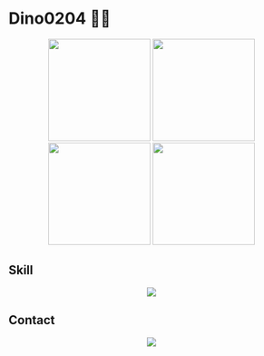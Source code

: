# Dino0204 👋🦖
<div align="center">
  <div align="center">
    <img height="180em" src="https://github-readme-stats.vercel.app/api?username=Dino0204&hide_title=false&hide_rank=false&show_icons=true&include_all_commits=true&count_private=true&disable_animations=false&theme=dracula&locale=en&hide_border=false" />
    <img height="180em" src="https://github-readme-streak-stats.herokuapp.com/?user=Dino0204&theme=dracula&hide_border=false" />
    <img height="180em" src="https://github-readme-stats.vercel.app/api/top-langs?username=Dino0204&locale=en&hide_title=false&layout=compact&card_width=320&langs_count=8&theme=dracula&hide_border=false" />
    <img height="180em" src="http://mazassumnida.wtf/api/generate_badge?boj=dino0204" />
  </div>
</div>  

## Skill
<p align="center">
  <a href="https://skillicons.dev">
    <img src="https://skillicons.dev/icons?i=html,css,js,c,java,py,nextjs,react,tailwind,ts" />
  </a>
</p>

## Contact
<p align="center">
  <a href="https://skillicons.dev">
    <img src="https://skillicons.dev/icons?i=discord,linkedin,gmail,notion" />
  </a>
</p>
